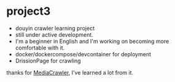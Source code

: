 # project3

- douyin crawler learning project
- still under active development.
- I'm a beginner in English and I'm working on becoming more comfortable with it.
- docker/dockercompose/devcontainer for deployment
- DrissionPage for crawling

thanks for [MediaCrawler](https://github.com/NanmiCoder/MediaCrawler), I've learned a lot from it.
